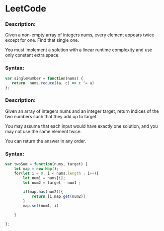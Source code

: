 # LeetCode 


### Description:
Given a non-empty array of integers nums, every element appears twice except for one. Find that single one.

You must implement a solution with a linear runtime complexity and use only constant extra space.




### Syntax:

```jsx
var singleNumber = function(nums) {
   return  nums.reduce((a, c) => c ^= a)
};
``` 

### Description: 
Given an array of integers nums and an integer target, return indices of the two numbers such that they add up to target.

You may assume that each input would have exactly one solution, and you may not use the same element twice.

You can return the answer in any order.

### Syntax: 

```jsx 
var twoSum = function(nums, target) {
    let map = new Map(); 
    for(let i = 0; i < nums.length ; i++){
        let num1 = nums[i]; 
        let num2 = target - num1 ; 
        
        if(map.has(num2)){
            return [i,map.get(num2)]
        }
        map.set(num1, i)
        
    }
    
};
```
